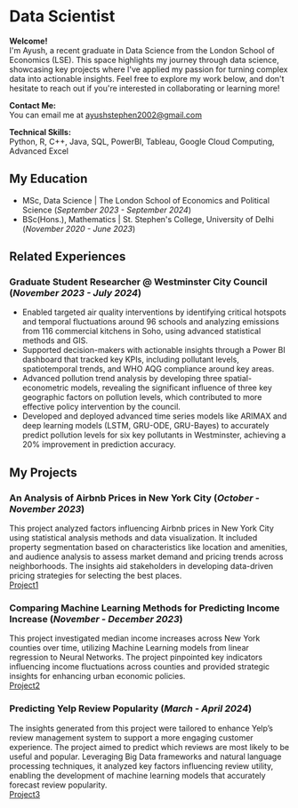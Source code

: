 # Data Scientist

**Welcome!**  
I'm Ayush, a recent graduate in Data Science from the London School of Economics (LSE). This space highlights my journey through data science, showcasing key projects where I've applied my passion for turning complex data into actionable insights. Feel free to explore my work below, and don't hesitate to reach out if you're interested in collaborating or learning more!

**Contact Me:**  
You can email me at [ayushstephen2002@gmail.com](mailto:ayushstephen2002@gmail.com)

**Technical Skills:**  
Python, R, C++, Java, SQL, PowerBI, Tableau, Google Cloud Computing, Advanced Excel

## My Education

- MSc, Data Science | The London School of Economics and Political Science (_September 2023 - September 2024_)
- BSc(Hons.), Mathematics | St. Stephen's College, University of Delhi (_November 2020 - June 2023_)

## Related Experiences

### Graduate Student Researcher @ Westminster City Council (_November 2023 - July 2024_)

- Enabled targeted air quality interventions by identifying critical hotspots and temporal fluctuations around 96 schools and analyzing emissions from 116 commercial kitchens in Soho, using advanced statistical methods and GIS.
- Supported decision-makers with actionable insights through a Power BI dashboard that tracked key KPIs, including pollutant levels, spatiotemporal trends, and WHO AQG compliance around key areas.
- Advanced pollution trend analysis by developing three spatial-econometric models, revealing the significant influence of three key geographic factors on pollution levels, which contributed to more effective policy intervention by the council.
- Developed and deployed advanced time series models like ARIMAX and deep learning models (LSTM, GRU-ODE, GRU-Bayes) to accurately predict pollution levels for six key pollutants in Westminster, achieving a 20% improvement in prediction accuracy.

## My Projects

### An Analysis of Airbnb Prices in New York City (_October - November 2023_)

This project analyzed factors influencing Airbnb prices in New York City using statistical analysis methods and data visualization. It included property segmentation based on characteristics like location and amenities, and audience analysis to assess market demand and pricing trends across neighborhoods. The insights aid stakeholders in developing data-driven pricing strategies for selecting the best places.  
[Project1](Project1/Airbnb.html)

### Comparing Machine Learning Methods for Predicting Income Increase (_November - December 2023_)

This project investigated median income increases across New York counties over time, utilizing Machine Learning models from linear regression to Neural Networks. The project pinpointed key indicators influencing income fluctuations across counties and provided strategic insights for enhancing urban economic policies.  
[Project2](Project2/ST443.html)

### Predicting Yelp Review Popularity (_March - April 2024_)

The insights generated from this project were tailored to enhance Yelp’s review management system to support a more engaging customer experience. The project aimed to predict which reviews are most likely to be useful and popular. Leveraging Big Data frameworks and natural language processing techniques, it analyzed key factors influencing review utility, enabling the development of machine learning models that accurately forecast review popularity.  
[Project3](Project3/Group10_Code_ST446.ipynb)

